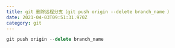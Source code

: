 ```yaml
---
title: git 删除远程分支（git push origin --delete branch_name ）
date: 2021-04-03T09:51:31.970Z
category: git
---
```

```javascript
git push origin --delete branch_name
```
